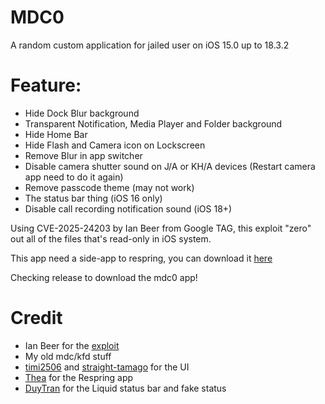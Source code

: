 # MDC0
A random custom application for jailed user on iOS 15.0 up to 18.3.2

# Feature:
- Hide Dock Blur background
- Transparent Notification, Media Player and Folder background
- Hide Home Bar
- Hide Flash and Camera icon on Lockscreen
- Remove Blur in app switcher
- Disable camera shutter sound on J/A or KH/A devices (Restart camera app need to do it again)
- Remove passcode theme (may not work)
- The status bar thing (iOS 16 only)
- Disable call recording notification sound (iOS 18+)

Using CVE-2025-24203 by Ian Beer from Google TAG, this exploit "zero" out all of the files that's read-only in iOS system.

This app need a side-app to respring, you can download it [here](https://github.com/34306/mdc0/releases/download/1.0/respringapp.ipa)

Checking release to download the mdc0 app!

# Credit
- Ian Beer for the [exploit](https://project-zero.issues.chromium.org/issues/391518636)
- My old mdc/kfd stuff
- [timi2506](https://github.com/timi2506) and [straight-tamago](https://x.com/straight_tamago) for the UI
- [Thea](https://x.com/nyaathea) for the Respring app
- [DuyTran](https://github.com/khanhduytran0) for the Liquid status bar and fake status
